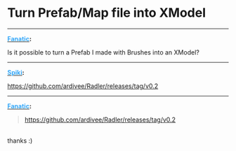 # Turn Prefab/Map file into XModel


---
<strong><span style="text-decoration: underline"><span style="color:#34a7f9;">Fanatic</span></span>:</strong>

<p>Is it possible to turn a Prefab I made with Brushes into an XModel?</p>

---
<strong><span style="text-decoration: underline"><span style="color:#34a7f9;">Spiki</span></span>:</strong>

<p><a href="https://github.com/ardivee/Radler/releases/tag/v0.2">https://github.com/ardivee/Radler/releases/tag/v0.2</a></p>

---
<strong><span style="text-decoration: underline"><span style="color:#34a7f9;">Fanatic</span></span>:</strong>

<p><blockquote><a href="https://github.com/ardivee/Radler/releases/tag/v0.2">https://github.com/ardivee/Radler/releases/tag/v0.2</a><br /></blockquote><br />thanks :)</p>
